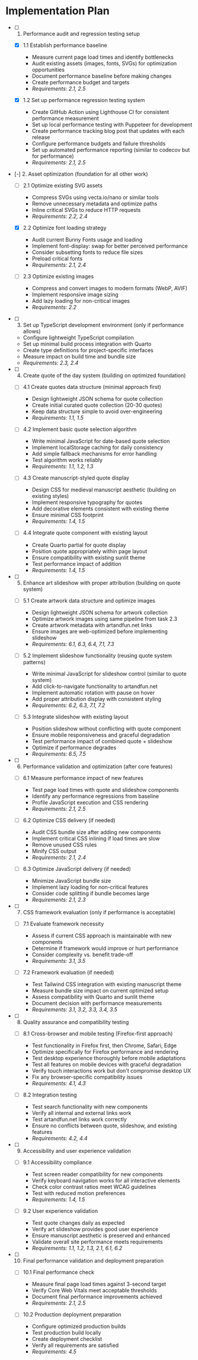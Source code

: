# Implementation Plan

- [ ] 1. Performance audit and regression testing setup





  - [x] 1.1 Establish performance baseline



    - Measure current page load times and identify bottlenecks
    - Audit existing assets (images, fonts, SVGs) for optimization opportunities
    - Document performance baseline before making changes
    - Create performance budget and targets
    - _Requirements: 2.1, 2.5_




  - [x] 1.2 Set up performance regression testing system

    - Create GitHub Action using Lighthouse CI for consistent performance measurement
    - Set up local performance testing with Puppeteer for development
    - Create performance tracking blog post that updates with each release
    - Configure performance budgets and failure thresholds
    - Set up automated performance reporting (similar to codecov but for performance)
    - _Requirements: 2.1, 2.5_

- [-] 2. Asset optimization (foundation for all other work)

  - [ ] 2.1 Optimize existing SVG assets





    - Compress SVGs using vecta.io/nano or similar tools
    - Remove unnecessary metadata and optimize paths
    - Inline critical SVGs to reduce HTTP requests
    - _Requirements: 2.2, 2.4_

  - [x] 2.2 Optimize font loading strategy











    - Audit current Bunny Fonts usage and loading
    - Implement font-display: swap for better perceived performance
    - Consider subsetting fonts to reduce file sizes
    - Preload critical fonts
    - _Requirements: 2.1, 2.4_

  - [ ] 2.3 Optimize existing images
















    - Compress and convert images to modern formats (WebP, AVIF)
    - Implement responsive image sizing
    - Add lazy loading for non-critical images
    - _Requirements: 2.2_

- [ ] 3. Set up TypeScript development environment (only if performance allows)
  - Configure lightweight TypeScript compilation
  - Set up minimal build process integration with Quarto
  - Create type definitions for project-specific interfaces
  - Measure impact on build time and bundle size
  - _Requirements: 2.3, 2.4_

- [ ] 4. Create quote of the day system (building on optimized foundation)
  - [ ] 4.1 Create quotes data structure (minimal approach first)
    - Design lightweight JSON schema for quote collection
    - Create initial curated quote collection (20-30 quotes)
    - Keep data structure simple to avoid over-engineering
    - _Requirements: 1.1, 1.5_

  - [ ] 4.2 Implement basic quote selection algorithm
    - Write minimal JavaScript for date-based quote selection
    - Implement localStorage caching for daily consistency
    - Add simple fallback mechanisms for error handling
    - Test algorithm works reliably
    - _Requirements: 1.1, 1.2, 1.3_

  - [ ] 4.3 Create manuscript-styled quote display
    - Design CSS for medieval manuscript aesthetic (building on existing styles)
    - Implement responsive typography for quotes
    - Add decorative elements consistent with existing theme
    - Ensure minimal CSS footprint
    - _Requirements: 1.4, 1.5_

  - [ ] 4.4 Integrate quote component with existing layout
    - Create Quarto partial for quote display
    - Position quote appropriately within page layout
    - Ensure compatibility with existing sunlit theme
    - Test performance impact of addition
    - _Requirements: 1.4, 1.5_

- [ ] 5. Enhance art slideshow with proper attribution (building on quote system)
  - [ ] 5.1 Create artwork data structure and optimize images
    - Design lightweight JSON schema for artwork collection
    - Optimize artwork images using same pipeline from task 2.3
    - Create artwork metadata with artandfun.net links
    - Ensure images are web-optimized before implementing slideshow
    - _Requirements: 6.1, 6.3, 6.4, 7.1, 7.3_

  - [ ] 5.2 Implement slideshow functionality (reusing quote system patterns)
    - Write minimal JavaScript for slideshow control (similar to quote system)
    - Add click-to-navigate functionality to artandfun.net
    - Implement automatic rotation with pause on hover
    - Add proper attribution display with consistent styling
    - _Requirements: 6.2, 6.3, 7.1, 7.2_

  - [ ] 5.3 Integrate slideshow with existing layout
    - Position slideshow without conflicting with quote component
    - Ensure mobile responsiveness and graceful degradation
    - Test performance impact of combined quote + slideshow
    - Optimize if performance degrades
    - _Requirements: 6.5, 7.5_

- [ ] 6. Performance validation and optimization (after core features)
  - [ ] 6.1 Measure performance impact of new features
    - Test page load times with quote and slideshow components
    - Identify any performance regressions from baseline
    - Profile JavaScript execution and CSS rendering
    - _Requirements: 2.1, 2.5_

  - [ ] 6.2 Optimize CSS delivery (if needed)
    - Audit CSS bundle size after adding new components
    - Implement critical CSS inlining if load times are slow
    - Remove unused CSS rules
    - Minify CSS output
    - _Requirements: 2.1, 2.4_

  - [ ] 6.3 Optimize JavaScript delivery (if needed)
    - Minimize JavaScript bundle size
    - Implement lazy loading for non-critical features
    - Consider code splitting if bundle becomes large
    - _Requirements: 2.1, 2.3_

- [ ] 7. CSS framework evaluation (only if performance is acceptable)
  - [ ] 7.1 Evaluate framework necessity
    - Assess if current CSS approach is maintainable with new components
    - Determine if framework would improve or hurt performance
    - Consider complexity vs. benefit trade-off
    - _Requirements: 3.1, 3.5_

  - [ ] 7.2 Framework evaluation (if needed)
    - Test Tailwind CSS integration with existing manuscript theme
    - Measure bundle size impact on current optimized setup
    - Assess compatibility with Quarto and sunlit theme
    - Document decision with performance measurements
    - _Requirements: 3.1, 3.2, 3.3, 3.4, 3.5_

- [ ] 8. Quality assurance and compatibility testing
  - [ ] 8.1 Cross-browser and mobile testing (Firefox-first approach)
    - Test functionality in Firefox first, then Chrome, Safari, Edge
    - Optimize specifically for Firefox performance and rendering
    - Test desktop experience thoroughly before mobile adaptations
    - Test all features on mobile devices with graceful degradation
    - Verify touch interactions work but don't compromise desktop UX
    - Fix any browser-specific compatibility issues
    - _Requirements: 4.1, 4.3_

  - [ ] 8.2 Integration testing
    - Test search functionality with new components
    - Verify all internal and external links work
    - Test artandfun.net links work correctly
    - Ensure no conflicts between quote, slideshow, and existing features
    - _Requirements: 4.2, 4.4_

- [ ] 9. Accessibility and user experience validation
  - [ ] 9.1 Accessibility compliance
    - Test screen reader compatibility for new components
    - Verify keyboard navigation works for all interactive elements
    - Check color contrast ratios meet WCAG guidelines
    - Test with reduced motion preferences
    - _Requirements: 1.4, 1.5_

  - [ ] 9.2 User experience validation
    - Test quote changes daily as expected
    - Verify art slideshow provides good user experience
    - Ensure manuscript aesthetic is preserved and enhanced
    - Validate overall site performance meets requirements
    - _Requirements: 1.1, 1.2, 1.3, 2.1, 6.1, 6.2_

- [ ] 10. Final performance validation and deployment preparation
  - [ ] 10.1 Final performance check
    - Measure final page load times against 3-second target
    - Verify Core Web Vitals meet acceptable thresholds
    - Document final performance improvements achieved
    - _Requirements: 2.1, 2.5_

  - [ ] 10.2 Production deployment preparation
    - Configure optimized production builds
    - Test production build locally
    - Create deployment checklist
    - Verify all requirements are satisfied
    - _Requirements: 4.5_